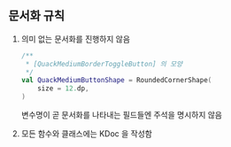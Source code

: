 ## 문서화 규칙

1. 의미 없는 문서화를 진행하지 않음

   ```kotlin
   /**
    * [QuackMediumBorderToggleButton] 의 모양
    */
   val QuackMediumButtonShape = RoundedCornerShape(
       size = 12.dp,
   )
   ```

   변수명이 곧 문서화를 나타내는 필드들엔 주석을 명시하지 않음

2. 모든 함수와 클래스에는 KDoc 을 작성함
